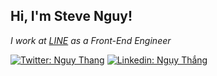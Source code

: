 <h2> Hi, I'm Steve Nguy!</h2>

<p><em>I work at <a href="https://line.me/en/">LINE</a> as a Front-End Engineer</br>
</em></p>

[![Twitter: Nguy Thang](https://img.shields.io/twitter/follow/nguythang1?style=social)](https://twitter.com/nguythang1)
[![Linkedin: Ngụy Thắng](https://img.shields.io/badge/-nguythang312-blue?style=flat-square&logo=Linkedin&logoColor=white&link=https://www.linkedin.com/in/nguythang312/)](https://www.linkedin.com/in/nguythang312/)

